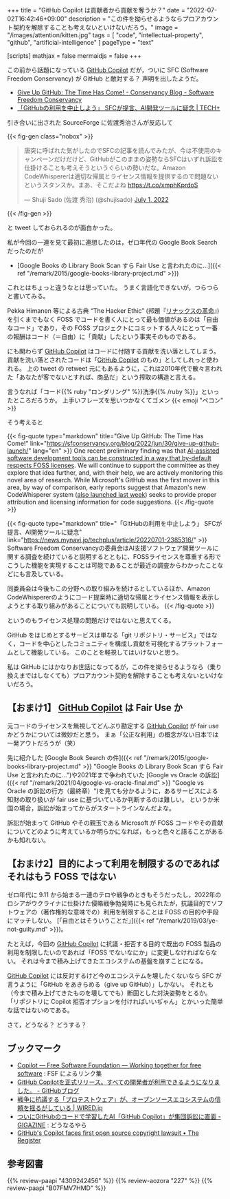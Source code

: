 +++
title = "GitHub Copilot は貢献者から貢献を奪うか？"
date =  "2022-07-02T16:42:46+09:00"
description = "この件を拗らせるようならプロアカウント契約を解除することも考えないといけないだろう。"
image = "/images/attention/kitten.jpg"
tags = [ "code", "intellectual-property", "github", "artificial-intelligence" ]
pageType = "text"

[scripts]
  mathjax = false
  mermaidjs = false
+++

この前から話題になっている [GitHub Copilot] だが，ついに SFC (Software Freedom Conservancy) が GitHub と敵対する？ 声明を出したようだ。

- [Give Up GitHub: The Time Has Come! - Conservancy Blog - Software Freedom Conservancy](https://sfconservancy.org/blog/2022/jun/30/give-up-github-launch/)
- [「GitHubの利用を中止しよう」 SFCが提言、AI開発ツールに疑念 | TECH+](https://news.mynavi.jp/techplus/article/20220701-2385316/)

引き合いに出された SourceForge に佐渡秀治さんが反応して

{{< fig-gen class="nobox" >}}
<blockquote class="twitter-tweet"><p lang="ja" dir="ltr">唐突に呼ばれた気がしたのでSFCの記事を読んでみたが、今は不使用のキャンペーンだけだけど、GitHubがこのままの姿勢ならSFCはいずれ訴訟を仕掛けることも考えそうというぐらいの勢いだな。Amazon CodeWhispererは適切な帰属とライセンス情報を提供するので問題ないというスタンスか。まあ、そこだよね <a href="https://t.co/xmphKprdoS">https://t.co/xmphKprdoS</a></p>&mdash; Shuji Sado (佐渡 秀治) (@shujisado) <a href="https://twitter.com/shujisado/status/1542733986417770496?ref_src=twsrc%5Etfw">July 1, 2022</a></blockquote>
{{< /fig-gen >}}

と tweet しておられるのが面白かった。

私が今回の一連を見て最初に連想したのは，ゼロ年代の Google Book Search だったのだが

- [Google Books の Library Book Scan すら Fair Use と言われたのに...]({{< ref "/remark/2015/google-books-library-project.md" >}})

これとはちょっと違うなとは思っていた。
うまく言語化できないが，つらつらと書いてみる。

Pekka Himanen 等による古典 “The Hacker Ethic” (邦題『[リナックスの革命](https://www.amazon.co.jp/dp/4309242456?tag=baldandersinf-22&linkCode=ogi&th=1&psc=1 "リナックスの革命 ― ハッカー倫理とネット社会の精神 | ペッカ ヒマネン, リーナス トーバルズ, マニュエル カステル, 安原 和見, 山形 浩生 |本 | 通販 | Amazon")』) を引くまでもなく FOSS でコードを書く人にとって最も価値があるのは「自由なコード」であり，その FOSS プロジェクトにコミットする人々にとって一番の報酬はコード（＝自由）に「貢献」したという事実そのものである。

にも関わらず [GitHub Copilot] はコードに付随する貢献を洗い落としてしまう。
貢献を洗い落とされたコードは「[GitHub Copilot] のもの」としてしれっと使われる。
上の tweet の retweet 元にもあるように，これは2010年代で散々言われた「あなたが客でないとすれば、商品だ」という搾取の構造と言える。

言うなれば「コード{{% ruby "ロンダリング" %}}洗浄{{% /ruby %}}」といったところだろうか。
上手いフレーズを思いつかなくてゴメン {{< emoji "ペコン" >}}

そう考えると

{{< fig-quote type="markdown" title="Give Up GitHub: The Time Has Come!" link="https://sfconservancy.org/blog/2022/jun/30/give-up-github-launch/" lang="en" >}}
One recent preliminary finding was that [AI-assisted software development tools can be constructed in a way that by-default respects FOSS licenses](https://lists.copyleft.org/pipermail/ai-assist/2022-June/000015.html). We will continue to support the committee as they explore that idea further, and, with their help, we are actively monitoring this novel area of research. While Microsoft's GitHub was the first mover in this area, by way of comparison, early reports suggest that Amazon's new CodeWhisperer system ([also launched last week](https://www.theregister.com/2022/06/23/amazon_codewhisperer/)) seeks to provide proper attribution and licensing information for code suggestions.
{{< /fig-quote >}}

{{< fig-quote type="markdown" title="「GitHubの利用を中止しよう」 SFCが提言、AI開発ツールに疑念" link="https://news.mynavi.jp/techplus/article/20220701-2385316/" >}}
Software Freedom Conservancyの委員会はAI支援ソフトウェア開発ツールに関する調査を続けていると説明するとともに、FOSSライセンスを尊重する形でこうした機能を実現することは可能であることが最近の調査からわかったことなどにも言及している。

同委員会は今後もこの分野への取り組みを続けるとしているほか、Amazon CodeWhispererのようにコード提案時に適切な帰属とライセンス情報を表示しようとする取り組みがあることについても説明している。
{{< /fig-quote >}}

というのもライセンス処理の問題だけではないと思えてくる。

GitHub をはじめとするサービスは単なる「git リポジトリ・サービス」ではなく，コードを中心としたコミュニティを構成し貢献を可視化するプラットフォームとして機能している。
このことを軽視してはいけないと思う。

私は GitHub にはかなりお世話になってるが，この件を拗らせるようなら（乗り換えまではしなくても）プロアカウント契約を解除することも考えないといけないだろう。

## 【おまけ1】 [GitHub Copilot] は Fair Use か

元コードのライセンスを無視してどんぶり勘定する [GitHub Copilot] が fair use かどうかについては微妙だと思う。
まぁ「公正な利用」の概念がない日本では一発アウトだろうが（笑）

先に紹介した [Google Book Search の件]({{< ref "/remark/2015/google-books-library-project.md" >}} "Google Books の Library Book Scan すら Fair Use と言われたのに...")や2021年まで争われていた [Google vs Oracle の訴訟]({{< ref "/remark/2021/04/google-vs-oracle-final.md" >}} "Google vs Oracle の訴訟の行方（最終章）")を見ても分かるように，あるサービスによる知財の取り扱いが fair use に基づいているか判断するのは難しい。
というか米国の場合，訴訟が始まってからがスタートラインなんだよな。

訴訟が始まって GitHub やその親玉である Microsoft が FOSS コードやその貢献についてどのように考えているか明らかになれば，もっと色々と語ることがあるかも知れない。

## 【おまけ2】目的によって利用を制限するのであればそれはもう FOSS ではない

ゼロ年代に 9.11 から始まる一連のテロや戦争のときもそうだったし，2022年のロシアがウクライナに仕掛けた侵略戦争勃発時にも見られたが，抗議目的でソフトウェアの（著作権的な意味での）利用を制限することは FOSS の目的や手段にマッチしない。
[「自由とはそういうことだ」]({{< ref "/remark/2019/03/ye-not-guilty.md" >}})。

たとえば，今回の [GitHub Copilot] に抗議・拒否する目的で既出の FOSS 製品の利用を制限したいのであれば「FOSS でないなにか」に変更しなければならない。
それは今まで積み上げてきたエコシステムの基盤を崩すことになる。

[GitHub Copilot]  には反対するけど今のエコシステムを壊したくないなら SFC が言うように「GitHub をあきらめる（give up GitHub）」しかない。
それとも（今まで積み上げてきたものを壊してでも）断固とした対決姿勢をとるか。
「リポジトリに Copilot 拒否オプションを付ければいいぢゃん」とかいった簡単な話ではないのである。

さて，どうなる？ どうする？

## ブックマーク

- [Copilot — Free Software Foundation — Working together for free software](https://www.fsf.org/licensing/copilot) : FSF によるリンク集
- [GitHub Copilotを正式リリース。すべての開発者が利用できるようになりました。 - GitHubブログ](https://github.blog/jp/2022-06-22-github-copilot-is-generally-available-to-all-developers/)
- [戦争に抗議する「プロテストウェア」が、オープンソースエコシステムの信頼を揺るがしている | WIRED.jp](https://wired.jp/article/open-source-sabotage-protestware/)
- [ついにGitHubのコードで学習したAI「GitHub Copilot」が集団訴訟に直面 - GIGAZINE](https://gigazine.net/news/20221104-github-copilot-lawsuit/) : どうなるやら
- [GitHub's Copilot faces first open source copyright lawsuit • The Register](https://www.theregister.com/2022/11/11/githubs_copilot_opinion/)

[GitHub Copilot]: http://copilot.github.com/ "GitHub Copilot · Your AI pair programmer"

## 参考図書

{{% review-paapi "4309242456" %}} <!-- リナックスの革命 Hacker Ethic -->
{{% review-aozora "227" %}} <!-- 伽藍とバザール -->
{{% review-paapi "B07FMV7HMD" %}} <!-- 夏をあきらめて（♪あきらめの夏♪） -->
